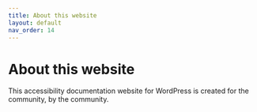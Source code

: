 ```yaml
---
title: About this website
layout: default
nav_order: 14
---
```


# About this website

This accessibility documentation website for WordPress is created for the community, by the community.


